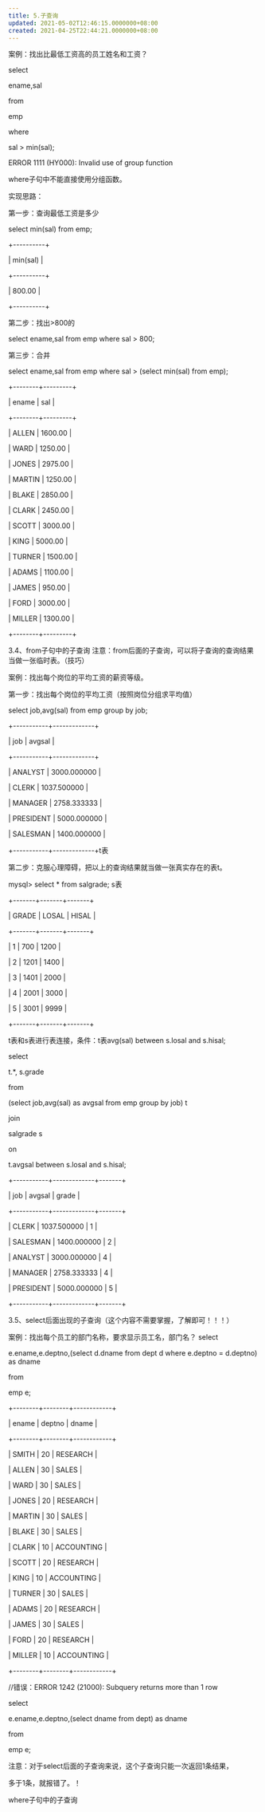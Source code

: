 ```yaml
---
title: 5.子查询
updated: 2021-05-02T12:46:15.0000000+08:00
created: 2021-04-25T22:44:21.0000000+08:00
---
```


案例：找出比最低工资高的员工姓名和工资？

select

ename,sal

from

emp

where

sal \> min(sal);

ERROR 1111 (HY000): Invalid use of group function

where子句中不能直接使用分组函数。

实现思路：

第一步：查询最低工资是多少

select min(sal) from emp;

+----------+

\| min(sal) \|

+----------+

\| 800.00 \|

+----------+

第二步：找出\>800的

select ename,sal from emp where sal \> 800;

第三步：合并

select ename,sal from emp where sal \> (select min(sal) from emp);

+--------+---------+

\| ename \| sal \|

+--------+---------+

\| ALLEN \| 1600.00 \|

\| WARD \| 1250.00 \|

\| JONES \| 2975.00 \|

\| MARTIN \| 1250.00 \|

\| BLAKE \| 2850.00 \|

\| CLARK \| 2450.00 \|

\| SCOTT \| 3000.00 \|

\| KING \| 5000.00 \|

\| TURNER \| 1500.00 \|

\| ADAMS \| 1100.00 \|

\| JAMES \| 950.00 \|

\| FORD \| 3000.00 \|

\| MILLER \| 1300.00 \|

+--------+---------+

3.4、from子句中的子查询
注意：from后面的子查询，可以将子查询的查询结果当做一张临时表。（技巧）

案例：找出每个岗位的平均工资的薪资等级。

第一步：找出每个岗位的平均工资（按照岗位分组求平均值）

select job,avg(sal) from emp group by job;

+-----------+-------------+

\| job \| avgsal \|

+-----------+-------------+

\| ANALYST \| 3000.000000 \|

\| CLERK \| 1037.500000 \|

\| MANAGER \| 2758.333333 \|

\| PRESIDENT \| 5000.000000 \|

\| SALESMAN \| 1400.000000 \|

+-----------+-------------+t表

第二步：克服心理障碍，把以上的查询结果就当做一张真实存在的表t。

mysql\> select \* from salgrade; s表

+-------+-------+-------+

\| GRADE \| LOSAL \| HISAL \|

+-------+-------+-------+

\| 1 \| 700 \| 1200 \|

\| 2 \| 1201 \| 1400 \|

\| 3 \| 1401 \| 2000 \|

\| 4 \| 2001 \| 3000 \|

\| 5 \| 3001 \| 9999 \|

+-------+-------+-------+

t表和s表进行表连接，条件：t表avg(sal) between s.losal and s.hisal;

select

t.\*, s.grade

from

(select job,avg(sal) as avgsal from emp group by job) t

join

salgrade s

on

t.avgsal between s.losal and s.hisal;

+-----------+-------------+-------+

\| job \| avgsal \| grade \|

+-----------+-------------+-------+

\| CLERK \| 1037.500000 \| 1 \|

\| SALESMAN \| 1400.000000 \| 2 \|

\| ANALYST \| 3000.000000 \| 4 \|

\| MANAGER \| 2758.333333 \| 4 \|

\| PRESIDENT \| 5000.000000 \| 5 \|

+-----------+-------------+-------+

3.5、select后面出现的子查询（这个内容不需要掌握，了解即可！！！）

案例：找出每个员工的部门名称，要求显示员工名，部门名？
select

e.ename,e.deptno,(select d.dname from dept d where e.deptno = d.deptno) as dname

from

emp e;

+--------+--------+------------+

\| ename \| deptno \| dname \|

+--------+--------+------------+

\| SMITH \| 20 \| RESEARCH \|

\| ALLEN \| 30 \| SALES \|

\| WARD \| 30 \| SALES \|

\| JONES \| 20 \| RESEARCH \|

\| MARTIN \| 30 \| SALES \|

\| BLAKE \| 30 \| SALES \|

\| CLARK \| 10 \| ACCOUNTING \|

\| SCOTT \| 20 \| RESEARCH \|

\| KING \| 10 \| ACCOUNTING \|

\| TURNER \| 30 \| SALES \|

\| ADAMS \| 20 \| RESEARCH \|

\| JAMES \| 30 \| SALES \|

\| FORD \| 20 \| RESEARCH \|

\| MILLER \| 10 \| ACCOUNTING \|

+--------+--------+------------+

//错误：ERROR 1242 (21000): Subquery returns more than 1 row

select

e.ename,e.deptno,(select dname from dept) as dname

from

emp e;

注意：对于select后面的子查询来说，这个子查询只能一次返回1条结果，

多于1条，就报错了。！

where子句中的子查询
